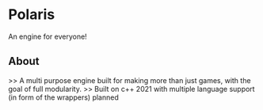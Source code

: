 # Polaris
An engine for everyone!

## About
\>\> A multi purpose engine built for making more than just games, with the goal of full modularity.
\>\> Built on c++ 2021 with multiple language support (in form of the wrappers) planned

